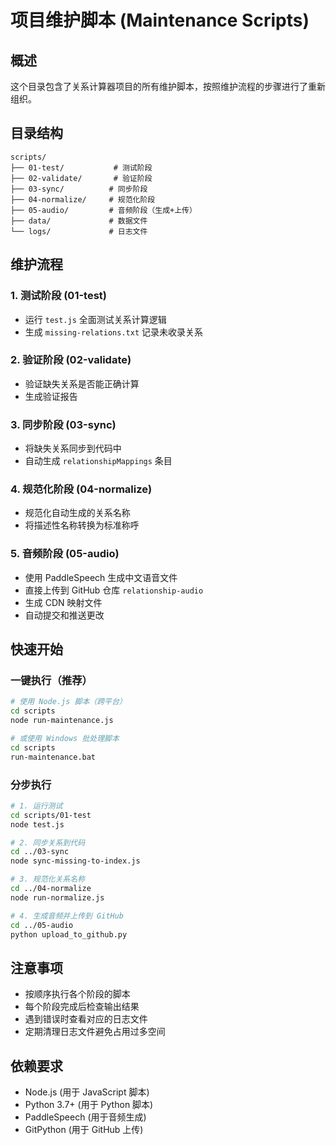 # 项目维护脚本 (Maintenance Scripts)

## 概述

这个目录包含了关系计算器项目的所有维护脚本，按照维护流程的步骤进行了重新组织。

## 目录结构

```
scripts/
├── 01-test/           # 测试阶段
├── 02-validate/       # 验证阶段
├── 03-sync/          # 同步阶段
├── 04-normalize/     # 规范化阶段
├── 05-audio/         # 音频阶段（生成+上传）
├── data/             # 数据文件
└── logs/             # 日志文件
```

## 维护流程

### 1. 测试阶段 (01-test)

- 运行 `test.js` 全面测试关系计算逻辑
- 生成 `missing-relations.txt` 记录未收录关系

### 2. 验证阶段 (02-validate)

- 验证缺失关系是否能正确计算
- 生成验证报告

### 3. 同步阶段 (03-sync)

- 将缺失关系同步到代码中
- 自动生成 `relationshipMappings` 条目

### 4. 规范化阶段 (04-normalize)

- 规范化自动生成的关系名称
- 将描述性名称转换为标准称呼

### 5. 音频阶段 (05-audio)

- 使用 PaddleSpeech 生成中文语音文件
- 直接上传到 GitHub 仓库 `relationship-audio`
- 生成 CDN 映射文件
- 自动提交和推送更改

## 快速开始

### 一键执行（推荐）

```bash
# 使用 Node.js 脚本（跨平台）
cd scripts
node run-maintenance.js

# 或使用 Windows 批处理脚本
cd scripts
run-maintenance.bat
```

### 分步执行

```bash
# 1. 运行测试
cd scripts/01-test
node test.js

# 2. 同步关系到代码
cd ../03-sync
node sync-missing-to-index.js

# 3. 规范化关系名称
cd ../04-normalize
node run-normalize.js

# 4. 生成音频并上传到 GitHub
cd ../05-audio
python upload_to_github.py
```

## 注意事项

- 按顺序执行各个阶段的脚本
- 每个阶段完成后检查输出结果
- 遇到错误时查看对应的日志文件
- 定期清理日志文件避免占用过多空间

## 依赖要求

- Node.js (用于 JavaScript 脚本)
- Python 3.7+ (用于 Python 脚本)
- PaddleSpeech (用于音频生成)
- GitPython (用于 GitHub 上传)
